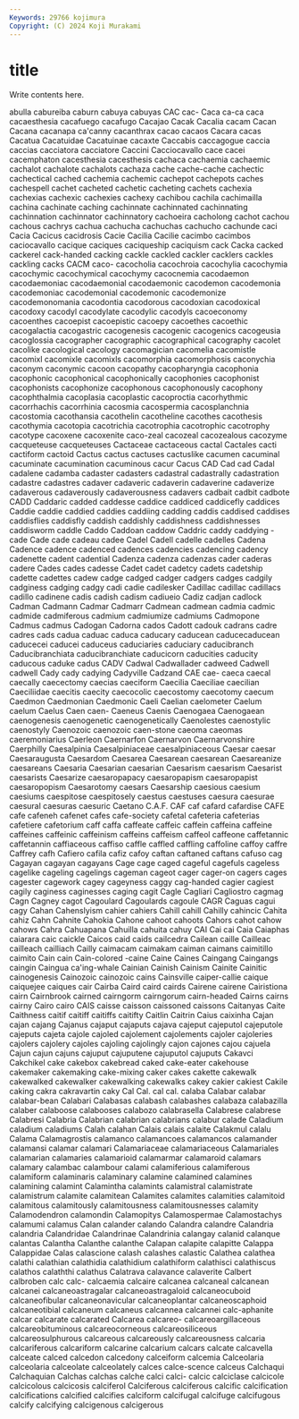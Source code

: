 ```yaml
---
Keywords: 29766 kojimura
Copyright: (C) 2024 Koji Murakami
---
```


# title

Write contents here.



abulla cabureiba caburn cabuya cabuyas CAC
cac- Caca ca-ca caca cacaesthesia cacafuego cacafugo Cacajao Cacak Cacalia
cacam Cacan Cacana cacanapa ca'canny cacanthrax cacao cacaos Cacara cacas
Cacatua Cacatuidae Cacatuinae cacaxte Caccabis caccagogue caccia caccias cacciatora cacciatore
Caccini Cacciocavallo cace cacei cacemphaton cacesthesia cacesthesis cachaca cachaemia cachaemic
cachalot cachalote cachalots cachaza cache cache-cache cachectic cachectical cached cachemia
cachemic cachepot cachepots caches cachespell cachet cacheted cachetic cacheting cachets
cachexia cachexias cachexic cachexies cachexy cachibou cachila cachimailla cachina cachinate
caching cachinnate cachinnated cachinnating cachinnation cachinnator cachinnatory cachoeira cacholong cachot
cachou cachous cachrys cachua cachucha cachuchas cachucho cachunde caci Cacia
Cacicus cacidrosis Cacie Cacilia Cacilie cacimbo cacimbos caciocavallo cacique caciques
caciqueship caciquism cack Cacka cacked cackerel cack-handed cacking cackle cackled
cackler cacklers cackles cackling cacks CACM caco- cacocholia cacochroia cacochylia
cacochymia cacochymic cacochymical cacochymy cacocnemia cacodaemon cacodaemoniac cacodaemonial cacodaemonic cacodemon
cacodemonia cacodemoniac cacodemonial cacodemonic cacodemonize cacodemonomania cacodontia cacodorous cacodoxian cacodoxical
cacodoxy cacodyl cacodylate cacodylic cacodyls cacoeconomy cacoenthes cacoepist cacoepistic cacoepy
cacoethes cacoethic cacogalactia cacogastric cacogenesis cacogenic cacogenics cacogeusia cacoglossia cacographer
cacographic cacographical cacography cacolet cacolike cacological cacology cacomagician cacomelia cacomistle
cacomixl cacomixle cacomixls cacomorphia cacomorphosis caconychia caconym caconymic cacoon cacopathy
cacopharyngia cacophonia cacophonic cacophonical cacophonically cacophonies cacophonist cacophonists cacophonize cacophonous
cacophonously cacophony cacophthalmia cacoplasia cacoplastic cacoproctia cacorhythmic cacorrhachis cacorrhinia cacosmia
cacospermia cacosplanchnia cacostomia cacothansia cacothelin cacotheline cacothes cacothesis cacothymia cacotopia
cacotrichia cacotrophia cacotrophic cacotrophy cacotype cacoxene cacoxenite caco-zeal cacozeal cacozealous
cacozyme cacqueteuse cacqueteuses Cactaceae cactaceous cactal Cactales cacti cactiform cactoid
Cactus cactus cactuses cactuslike cacumen cacuminal cacuminate cacumination cacuminous cacur
Cacus CAD Cad cad Cadal cadalene cadamba cadaster cadasters cadastral
cadastrally cadastration cadastre cadastres cadaver cadaveric cadaverin cadaverine cadaverize cadaverous
cadaverously cadaverousness cadavers cadbait cadbit cadbote CADD Caddaric cadded caddesse
caddice caddiced caddicefly caddices Caddie caddie caddied caddies caddiing cadding
caddis caddised caddises caddisflies caddisfly caddish caddishly caddishness caddishnesses caddisworm
caddle Caddo Caddoan caddow Caddric caddy caddying -cade Cade cade
cadeau cadee Cadel Cadell cadelle cadelles Cadena Cadence cadence cadenced
cadences cadencies cadencing cadency cadenette cadent cadential Cadenza cadenza cadenzas
cader caderas cadere Cades cades cadesse Cadet cadet cadetcy cadets
cadetship cadette cadettes cadew cadge cadged cadger cadgers cadges cadgily
cadginess cadging cadgy cadi cadie cadilesker Cadillac cadillac cadillacs cadillo
cadinene cadis cadish cadism cadiueio Cadiz cadjan cadlock Cadman Cadmann
Cadmar Cadmarr Cadmean cadmean cadmia cadmic cadmide cadmiferous cadmium cadmiumize
cadmiums Cadmopone Cadmus cadmus Cadogan Cadorna cados Cadott cadouk cadrans
cadre cadres cads cadua caduac caduca caducary caducean caducecaducean caducecei
caducei caduceus caduciaries caduciary caducibranch Caducibranchiata caducibranchiate caducicorn caducities caducity
caducous caduke cadus CADV Cadwal Cadwallader cadweed Cadwell cadwell Cady
cady cadying Cadyville Cadzand CAE cae- caeca caecal caecally caecectomy
caecias caeciform Caecilia Caeciliae caecilian Caeciliidae caecitis caecity caecocolic caecostomy
caecotomy caecum Caedmon Caedmonian Caedmonic Caeli Caelian caelometer Caelum caelum
Caelus Caen caen- Caeneus Caenis Caenogaea Caenogaean caenogenesis caenogenetic caenogenetically
Caenolestes caenostylic caenostyly Caenozoic caenozoic caen-stone caeoma caeomas caeremoniarius Caerleon
Caernarfon Caernarvon Caernarvonshire Caerphilly Caesalpinia Caesalpiniaceae caesalpiniaceous Caesar caesar Caesaraugusta
Caesardom Caesarea Caesarean caesarean Caesareanize caesareans Caesaria Caesarian caesarian Caesarism
caesarism Caesarist caesarists Caesarize caesaropapacy caesaropapism caesaropapist caesaropopism Caesarotomy caesars
Caesarship caesious caesium caesiums caespitose caespitosely caestus caestuses caesura caesurae
caesural caesuras caesuric Caetano C.A.F. CAF caf cafard cafardise CAFE
cafe cafeneh cafenet cafes cafe-society cafetal cafeteria cafeterias cafetiere cafetorium
caff caffa caffeate caffeic caffein caffeina caffeine caffeines caffeinic caffeinism
caffeins caffeism caffeol caffeone caffetannic caffetannin caffiaceous caffiso caffle caffled
caffling caffoline caffoy caffre Caffrey cafh Cafiero cafila cafiz cafoy
caftan caftaned caftans cafuso cag Cagayan cagayan cagayans Cage cage
caged cageful cagefuls cageless cagelike cageling cagelings cageman cageot cager
cager-on cagers cages cagester cagework cagey cageyness caggy cag-handed cagier
cagiest cagily caginess caginesses caging cagit Cagle Cagliari Cagliostro cagmag
Cagn Cagney cagot Cagoulard Cagoulards cagoule CAGR Caguas cagui cagy
Cahan Cahenslyism cahier cahiers Cahill cahill Cahilly cahincic Cahita cahiz
Cahn Cahnite Cahokia Cahone cahoot cahoots Cahors cahot cahow cahows
Cahra Cahuapana Cahuilla cahuita cahuy CAI Cai cai Caia Caiaphas
caiarara caic caickle Caicos caid caids cailcedra Cailean caille Cailleac
cailleach cailliach Cailly caimacam caimakam caiman caimans caimitillo caimito Cain
cain Cain-colored -caine Caine Caines Caingang Caingangs caingin Caingua ca'ing-whale
Cainian Cainish Cainism Cainite Cainitic cainogenesis Cainozoic cainozoic cains Cainsville
caiper-callie caique caiquejee caiques cair Cairba Caird caird cairds Cairene
cairene Cairistiona cairn Cairnbrook cairned cairngorm cairngorum cairn-headed Cairns cairns
cairny Cairo cairo CAIS caisse caisson caissoned caissons Caitanyas Caite
Caithness caitif caitiff caitiffs caitifty Caitlin Caitrin Caius caixinha Cajan
cajan cajang Cajanus cajaput cajaputs cajava cajeput cajeputol cajeputole cajeputs
cajeta cajole cajoled cajolement cajolements cajoler cajoleries cajolers cajolery cajoles
cajoling cajolingly cajon cajones cajou cajuela Cajun cajun cajuns cajuput
cajuputene cajuputol cajuputs Cakavci Cakchikel cake cakebox cakebread caked cake-eater
cakehouse cakemaker cakemaking cake-mixing caker cakes cakette cakewalk cakewalked cakewalker
cakewalking cakewalks cakey cakier cakiest Cakile caking cakra cakravartin caky
Cal Cal. cal cal. calaba Calabar calabar calabar-bean Calabari Calabasas
calabash calabashes calabaza calabazilla calaber calaboose calabooses calabozo calabrasella Calabrese
calabrese Calabresi Calabria Calabrian calabrian calabrians calabur calade Caladium caladium
caladiums Calah calahan Calais calais calaite Calakmul calalu Calama Calamagrostis
calamanco calamancoes calamancos calamander calamansi calamar calamari Calamariaceae calamariaceous Calamariales
calamarian calamaries calamarioid calamarmar calamaroid calamars calamary calambac calambour calami
calamiferious calamiferous calamiform calaminaris calaminary calamine calamined calamines calamining calamint
Calamintha calamints calamistral calamistrate calamistrum calamite calamitean Calamites calamites calamities
calamitoid calamitous calamitously calamitousness calamitousnesses calamity Calamodendron calamondin Calamopitys Calamospermae
Calamostachys calamumi calamus Calan calander calando Calandra calandre Calandria calandria
Calandridae Calandrinae Calandrinia calangay calanid calanque calantas Calantha Calanthe calanthe
Calapan calapite calapitte Calappa Calappidae Calas calascione calash calashes calastic
Calathea calathea calathi calathian calathidia calathidium calathiform calathisci calathiscus calathos
calaththi calathus Calatrava calavance calaverite Calbert calbroben calc calc- calcaemia
calcaire calcanea calcaneal calcanean calcanei calcaneoastragalar calcaneoastragaloid calcaneocuboid calcaneofibular calcaneonavicular
calcaneoplantar calcaneoscaphoid calcaneotibial calcaneum calcaneus calcannea calcannei calc-aphanite calcar calcarate
calcarated Calcarea calcareo- calcareoargillaceous calcareobituminous calcareocorneous calcareosiliceous calcareosulphurous calcareous calcareously
calcareousness calcaria calcariferous calcariform calcarine calcarium calcars calcate calcavella calceate
calced calcedon calcedony calceiform calcemia Calceolaria calceolaria calceolate calceolately calces
calce-scence calceus Calchaqui Calchaquian Calchas calchas calche calci calci- calcic
calciclase calcicole calcicolous calcicosis calciferol Calciferous calciferous calcific calcification calcifications
calcified calcifies calciform calcifugal calcifuge calcifugous calcify calcifying calcigenous calcigerous
